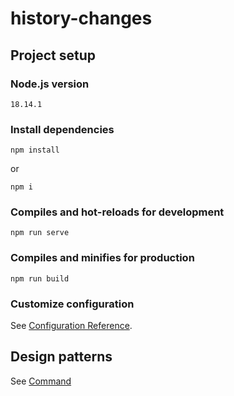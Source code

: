 # history-changes

## Project setup

### Node.js version

`18.14.1`

### Install dependencies

```
npm install
```

or

```
npm i
```

### Compiles and hot-reloads for development

```
npm run serve
```

### Compiles and minifies for production

```
npm run build
```

### Customize configuration

See [Configuration Reference](https://cli.vuejs.org/config/).

## Design patterns

See [Command](https://refactoring.guru/ru/design-patterns/command)
